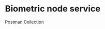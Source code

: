 # Biometric node service

[Postman Collection](https://documenter.getpostman.com/view/225012/SzYW4gL3?version=latest#8cf1a49b-2c16-4b8e-b7b0-5f494dd0f933)
